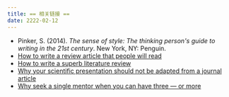 ```yaml
---
title: == 相关链接 ==
date: 2222-02-12
---
```

- Pinker, S. (2014). *The sense of style: The thinking person's guide to writing in the 21st century*. New York, NY: Penguin.
- [How to write a review article that people will read](http://crosstalk.cell.com/blog/how-to-write-a-review-article-that-people-will-read)
- [How to write a superb literature review](https://www.nature.com/articles/d41586-020-03422-x)
- [Why your scientific presentation should not be adapted from a journal article](https://www.nature.com/articles/d41586-020-03300-6)
- [Why seek a single mentor when you can have three — or more](https://www.nature.com/articles/d41586-020-03339-5)